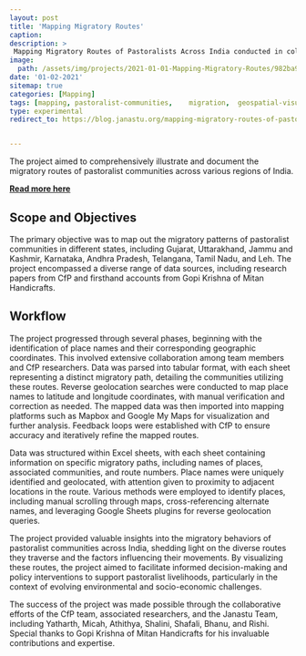 ```yaml
---
layout: post
title: 'Mapping Migratory Routes'
caption:  
description: >
 Mapping Migratory Routes of Pastoralists Across India conducted in collaboration with the Center for Pastoralism (CfP), the endeavor was part of a larger initiative to analyze the impact of the pandemic on pastoralist livelihoods.
image: 
  path: /assets/img/projects/2021-01-01-Mapping-Migratory-Routes/982ba988f35b9fabcb5884f9ab2bbaf8_MD5.jpg
date: '01-02-2021'
sitemap: true
categories: [Mapping]
tags: [mapping,	pastoralist-communities,	migration,	geospatial-visualization]
type: experimental
redirect_to: https://blog.janastu.org/mapping-migratory-routes-of-pastoralists/


---
```

The project aimed to comprehensively illustrate and document the migratory routes of pastoralist communities across various regions of India. 


[**Read more here**](https://blog.janastu.org/mapping-migratory-routes-of-pastoralists/)

## Scope and Objectives
The primary objective was to map out the migratory patterns of pastoralist communities in different states, including Gujarat, Uttarakhand, Jammu and Kashmir, Karnataka, Andhra Pradesh, Telangana, Tamil Nadu, and Leh. The project encompassed a diverse range of data sources, including research papers from CfP and firsthand accounts from Gopi Krishna of Mitan Handicrafts.

## Workflow
The project progressed through several phases, beginning with the identification of place names and their corresponding geographic coordinates. This involved extensive collaboration among team members and CfP researchers. Data was parsed into tabular format, with each sheet representing a distinct migratory path, detailing the communities utilizing these routes. Reverse geolocation searches were conducted to map place names to latitude and longitude coordinates, with manual verification and correction as needed. The mapped data was then imported into mapping platforms such as Mapbox and Google My Maps for visualization and further analysis. Feedback loops were established with CfP to ensure accuracy and iteratively refine the mapped routes.

Data was structured within Excel sheets, with each sheet containing information on specific migratory paths, including names of places, associated communities, and route numbers. Place names were uniquely identified and geolocated, with attention given to proximity to adjacent locations in the route. Various methods were employed to identify places, including manual scrolling through maps, cross-referencing alternate names, and leveraging Google Sheets plugins for reverse geolocation queries.

The project provided valuable insights into the migratory behaviors of pastoralist communities across India, shedding light on the diverse routes they traverse and the factors influencing their movements. By visualizing these routes, the project aimed to facilitate informed decision-making and policy interventions to support pastoralist livelihoods, particularly in the context of evolving environmental and socio-economic challenges.

The success of the project was made possible through the collaborative efforts of the CfP team, associated researchers, and the Janastu Team, including Yatharth, Micah, Athithya, Shalini, Shafali, Bhanu, and Rishi. Special thanks to Gopi Krishna of Mitan Handicrafts for his invaluable contributions and expertise.


